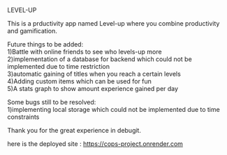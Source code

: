 LEVEL-UP



This is a prductivity app named Level-up where you combine productivity and gamification.


Future things to be added:
<br>
1)Battle with online friends to see who levels-up more
<br>
2)implementation of a database for backend which could not be implemented due to time restriction 
<br>
3)automatic gaining of titles when you reach a certain levels
<br>
4)Adding custom items which can be used for fun 
<br>
5)A stats graph to show amount experience gained per day


Some bugs still to be resolved:
<br>
1)implementing local storage which could not be implemented due to time constraints 



Thank you for the great experience in debugit.



here is the deployed site : https://cops-project.onrender.com
